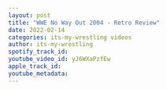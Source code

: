 ```yaml
---
layout: post
title: "WWE No Way Out 2004 - Retro Review"
date: 2022-02-14
categories: its-my-wrestling videos
author: its-my-wrestling
spotify_track_id: 
youtube_video_id: yJ6WXaPzfEw
apple_track_id: 
youtube_metadata: 
---
```

